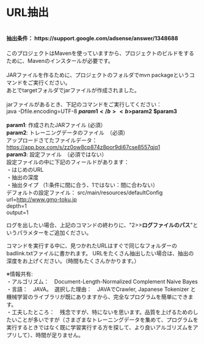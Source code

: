 <h1>URL抽出<h1>
<h4>抽出条件： https://support.google.com/adsense/answer/1348688</h4>

このプロジェクトはMavenを使っていますから、プロジェクトのビルドをするために、Mavenのインスタールが必要です。<br>
<br>
JARファイルを作るために、プロジェクトのフォルダでmvn packageというコマンドをご実行ください。<br>
あとでtargetフォルダでjarファイルが作成されました。<br>
<br>
jarファイルがあるとき、下記のコマンドをご実行してください：<br>
java -Dfile.encoding=UTF-8 <b>$param1</b> <b>$param2</b> <b>$param3</b><br>
<br>
<b>param1</b>: 作成されたJARファイル (必須）<br>
<b>param2</b>: トレーニングデータのファイル　（必須）<br>
アップロードさてたファイルデータ：　https://app.box.com/s/zz0ow8cp874z8por9di67cse8557qjq1<br>
<b>param3</b>: 設定ファイル　（必須ではない）<br>
設定ファイルの中に下記のフィールドがあります：<br>
・はじめのURL<br>
・抽出の深度<br>
・抽出タイプ  （1:条件に間に合う、1ではない：間に合わない）<br>
デフォルトの設定ファイル： src/main/resources/defaultConfig<br>
url=http://www.gmo-toku.jp<br>
depth=1<br>
output=1<br>

ログを出したい場合、上記のコマンドの終わりに、"2>><b>ログファイルのパス</b>"というパラメターをご追加ください。<br>

コマンドを実行する中に、見つかれたURLはすぐで同じなフォルダーのbadlink.txtファイルに書かれます。
URLをたくさん抽出したい場合は、抽出の深度をお上げください。（時間もたくさんかかります。）

※情報共有:<br>
・アルゴリズム：　Document-Length-Normalized Complement Naive Bayes<br>
・言語：　JAVA。　選択した理由：　JAVAでCrawler, Japanese Tokenizer と機械学習のライブラリが既にありますから、完全なプログラムを簡単にできます。<br>
・工夫したところ：　残念ですが、特にないを思います。品質を上げるためのしたいことが多いですが（さまざまなトレーニングデータを集めて、プログラムを実行するときではなく既に学習実行する方を探して、より良いアルゴリズムをアプリして）、時間が足りません。<br>

